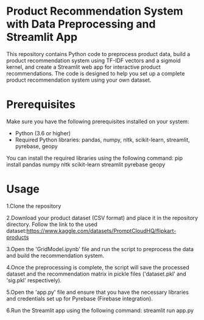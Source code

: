 # Product Recommendation System with Data Preprocessing and Streamlit App

This repository contains Python code to preprocess product data, build a product recommendation system using TF-IDF vectors and a sigmoid kernel, and create a Streamlit web app for interactive product recommendations. The code is designed to help you set up a complete product recommendation system using your own dataset.

# Prerequisites
Make sure you have the following prerequisites installed on your system:

- Python (3.6 or higher)
- Required Python libraries: pandas, numpy, nltk, scikit-learn, streamlit, pyrebase, geopy

You can install the required libraries using the following command:
pip install pandas numpy nltk scikit-learn streamlit pyrebase geopy

# Usage

1.Clone the repository

2.Download your product dataset (CSV format) and place it in the repository directory. Follow the link to the used dataset:https://www.kaggle.com/datasets/PromptCloudHQ/flipkart-products

3.Open the 'GridModel.ipynb' file and run the script to preprocess the data and build the recommendation system.

4.Once the preprocessing is complete, the script will save the processed dataset and the recommendation matrix in pickle files ('dataset.pkl' and 'sig.pkl' respectively).

5.Open the 'app.py' file and ensure that you have the necessary libraries and credentials set up for Pyrebase (Firebase integration).

6.Run the Streamlit app using the following command:
streamlit run app.py
